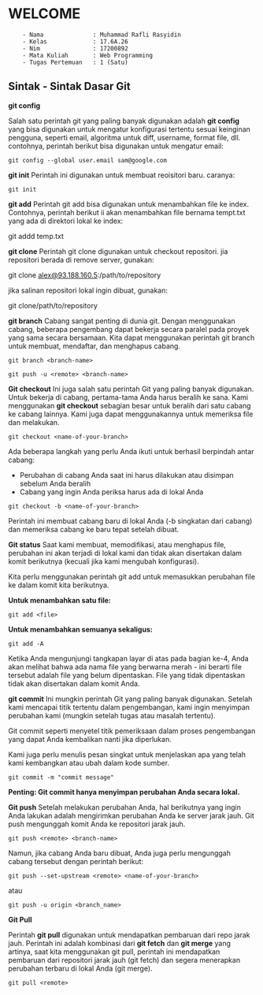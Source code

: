 # WELCOME

		- Nama				: Muhammad Rafli Rasyidin
		- Kelas				: 17.6A.26
		- Nim				: 17200892
		- Mata Kuliah		: Web Programming
		- Tugas Pertemuan	: 1 (Satu)

## Sintak - Sintak Dasar Git
	
**git config**

Salah satu perintah git yang paling banyak digunakan adalah **git config**
yang bisa digunakan untuk mengatur konfigurasi tertentu sesuai keinginan pengguna, seperti email, algoritma untuk diff, username, format file, dll.
contohnya, perintah berikut bisa digunakan untuk mengatur email:

	git config --global user.email sam@google.com

**git init**
	Perintah ini digunakan untuk membuat reoisitori baru. caranya:

	git init

**git add**
Perintah git add bisa digunakan untuk menambahkan file ke index.
Contohnya, perintah berikut ii akan menambahkan file bernama tempt.txt
yang ada di direktori lokal ke index:

git addd temp.txt

**git clone**
Perintah git clone digunakan untuk checkout repositori. jia repositori berada di remove server, gunakan:

git clone alex@93.188.160.5:/path/to/repository

jika salinan repositori lokal ingin dibuat, gunakan:

git clone/path/to/repository

**git branch**
Cabang sangat penting di dunia git. Dengan menggunakan cabang, beberapa pengembang dapat bekerja secara paralel pada proyek yang sama secara bersamaan. Kita dapat menggunakan perintah git branch untuk membuat, mendaftar, dan menghapus cabang.

```
git branch <branch-name>

git push -u <remote> <branch-name>
```

**Git checkout**
Ini juga salah satu perintah Git yang paling banyak digunakan. Untuk bekerja di cabang, pertama-tama Anda harus beralih ke sana. Kami menggunakan **git checkout** sebagian besar untuk beralih dari satu cabang ke cabang lainnya. Kami juga dapat menggunakannya untuk memeriksa file dan melakukan.

```
git checkout <name-of-your-branch>
```

Ada beberapa langkah yang perlu Anda ikuti untuk berhasil berpindah antar cabang:

-   Perubahan di cabang Anda saat ini harus dilakukan atau disimpan sebelum Anda beralih
-   Cabang yang ingin Anda periksa harus ada di lokal Anda



```
git checkout -b <name-of-your-branch>
```

Perintah ini membuat cabang baru di lokal Anda (-b singkatan dari cabang) dan memeriksa cabang ke baru tepat setelah dibuat.

**Git status**
Saat kami membuat, memodifikasi, atau menghapus file, perubahan ini akan terjadi di lokal kami dan tidak akan disertakan dalam komit berikutnya (kecuali jika kami mengubah konfigurasi).

Kita perlu menggunakan perintah git add untuk memasukkan perubahan file ke dalam komit kita berikutnya.

**Untuk menambahkan satu file:**

```
git add <file>
```

**Untuk menambahkan semuanya sekaligus:**

```
git add -A
```

Ketika Anda mengunjungi tangkapan layar di atas pada bagian ke-4, Anda akan melihat bahwa ada nama file yang berwarna merah - ini berarti file tersebut adalah file yang belum dipentaskan. File yang tidak dipentaskan tidak akan disertakan dalam komit Anda.

**git commit**
Ini mungkin perintah Git yang paling banyak digunakan. Setelah kami mencapai titik tertentu dalam pengembangan, kami ingin menyimpan perubahan kami (mungkin setelah tugas atau masalah tertentu).

Git commit seperti menyetel titik pemeriksaan dalam proses pengembangan yang dapat Anda kembalikan nanti jika diperlukan.

Kami juga perlu menulis pesan singkat untuk menjelaskan apa yang telah kami kembangkan atau ubah dalam kode sumber.

```
git commit -m "commit message"
```

**Penting: Git commit hanya menyimpan perubahan Anda secara lokal.**

**Git push**
Setelah melakukan perubahan Anda, hal berikutnya yang ingin Anda lakukan adalah mengirimkan perubahan Anda ke server jarak jauh. Git push mengunggah komit Anda ke repositori jarak jauh.
```
git push <remote> <branch-name>
```

Namun, jika cabang Anda baru dibuat, Anda juga perlu mengunggah cabang tersebut dengan perintah berikut:

```
git push --set-upstream <remote> <name-of-your-branch>
```

atau

```
git push -u origin <branch_name>
```



**Git Pull**

Perintah **git pull** digunakan untuk mendapatkan pembaruan dari repo jarak jauh. Perintah ini adalah kombinasi dari **git fetch** dan **git merge** yang artinya, saat kita menggunakan git pull, perintah ini mendapatkan pembaruan dari repositori jarak jauh (git fetch) dan segera menerapkan perubahan terbaru di lokal Anda (git merge).

```
git pull <remote>
```
	 